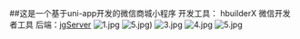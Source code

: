 ##这是一个基于uni-app开发的微信商城小程序
开发工具： hbuilderX 微信开发者工具
后端：[jgServer](https://github.com/No1white/jgServer)
![1.jpg](https://github.com/No1white/jgShop/blob/master/README_files/1.jpg)
![5.jpg](https://i.loli.net/2020/07/05/WucQyHD52COTnVA.jpg))
![3.jpg](https://i.loli.net/2020/07/05/NMp61ZaOVnzH5WP.jpg)
![4.jpg](https://i.loli.net/2020/07/05/UGmeFgNBiVcbHS9.jpg)
![5.jpg](https://i.loli.net/2020/07/05/pHbhuQw234OKG7W.jpg)
